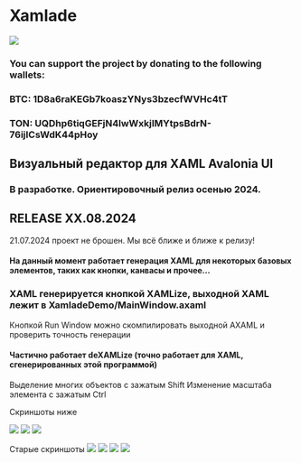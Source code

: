 # Xamlade

![](https://i.postimg.cc/CxntPGB6/Xamlade2.png)
### You can support the project by donating to the following wallets:
### BTC: 1D8a6raKEGb7koaszYNys3bzecfWVHc4tT
### TON: UQDhp6tiqGEFjN4lwWxkjIMYtpsBdrN-76ijICsWdK44pHoy

## Визуальный редактор для XAML Avalonia UI 
### В разработке. Ориентировочный релиз осенью 2024. 

## RELEASE XX.08.2024

21.07.2024 проект не брошен.
Мы всё ближе и ближе к релизу!

#### На данный момент работает генерация XAML для некоторых базовых элементов, таких как кнопки, канвасы и прочее...
### XAML генерируется кнопкой XAMLize, выходной XAML лежит в XamladeDemo/MainWindow.axaml
Кнопкой Run Window можно скомпилировать выходной AXAML и проверить точность генерации

#### Частично работает deXAMLize (точно работает для XAML, сгенерированных этой программой)

Выделение многих объектов с зажатым Shift
Изменение масштаба элемента с зажатым Ctrl

Скриншоты ниже

![](https://imgur.com/0WziXCD.png)
![](https://imgur.com/yd472hJ.png)
![](https://imgur.com/xLveMN0.png)

Старые скриншоты
![](https://i.postimg.cc/sftL05Fn/photo-2023-11-07-03-11-56.jpg)
![](https://i.postimg.cc/sfB8cwLQ/photo-2023-11-07-03-11-58.jpg)
![](https://i.postimg.cc/yYcGqWs7/2023-11-07-03-11-38.png)
![](https://i.postimg.cc/Tw35LQFh/2023-11-13-14-18-12.png)
